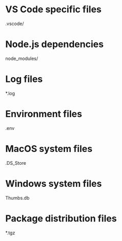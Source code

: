 # VS Code specific files
.vscode/

# Node.js dependencies
node_modules/

# Log files
*.log

# Environment files
.env

# MacOS system files
.DS_Store

# Windows system files
Thumbs.db

# Package distribution files
*.tgz

